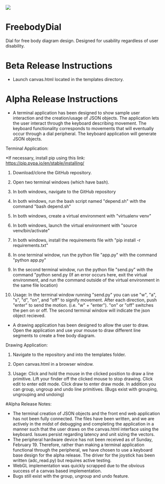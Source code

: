 <a href="https://zenhub.com"><img src="https://raw.githubusercontent.com/ZenHubIO/support/master/zenhub-badge.png"></a>


# FreebodyDial
Dial for free body diagram design. Designed for usability regardless of user disability. 

# Beta Release Instructions
- Launch canvas.html located in the templates directory. 

# Alpha Release Instructions
- A terminal application has been designed to show sample user interaction and the creation/usage of JSON objects. The application lets the user interact through the keyboard describing movement. The keyboard functionality corresponds to movements that will eventually occur through a dial peripheral. The keyboard application will generate JSON objects. 

Terminal Application:

*If necessary, install pip using this link: https://pip.pypa.io/en/stable/installing/

1. Download/clone the GitHub repository. 

2. Open two terminal windows (which have bash).

3. In both windows, navigate to the GitHub repository

4. In both windows, run the bash script named "depend.sh" with the command "bash depend.sh" 

5. In both windows, create a virtual environment with "virtualenv venv"

6. In both windows, launch the virtual environment with "source venv/bin/activate"

7. In both windows, install the requirements file with "pip install -r requirements.txt"

8. In one terminal window, run the python file "app.py" with the command "python app.py"

9. In the second terminal window, run the python file "send.py" with the command "python send.py (If an error occurs here, exit the virtual environment, and run the command outside of the virtual environment in the same file location)

10. Usage: In the terminal window running "send.py" you can use "w", "a", "s", "d", "on", and "off" to signify movement. After each direction, push "enter" to send the motion. (i.e. "w" + "enter"). "on" or "off" switches the pen on or off. The second terminal window will indicate the json object recieved.

- A drawing application has been designed to allow the user to draw. Open the application and use your mouse to draw different line segments to create a free body diagram. 

Drawing Application: 

1. Navigate to the repository and into the templates folder. 

2. Open canvas.html in a browser window. 

3. Usage: Click and hold the mouse in the clicked position to draw a line primitive. Lift your finder off the clicked mouse to stop drawing. Click edit to enter edit mode. Click draw to enter draw mode. In addition you can group, ungroup and undo line primitives. (Bugs exist with grouping, ungrouping and undoing)

#Alpha Release Notes:
- The terminal creation of JSON objects and the front end web application has not been fully connected. The files have been written, and we are actively in the midst of debugging and completing the application in a manner such that the user draws on the canvas.html interface using the keyboard. Issues persist regarding latency and unit sizing the vectors. 
- The peripheral hardware device has not been received as of Sunday, February 19. Therefore, rather than making a terminal application functional through the peripheral, we have chosen to use a keyboard base design for the alpha release. The driver for the joystick has been written (adc_read.py) but requires active testing. 
- WebGL implementation was quickly scrapped due to the obvious success of a canvas based implementation. 
- Bugs still exist with the group, ungroup and undo feature. 


